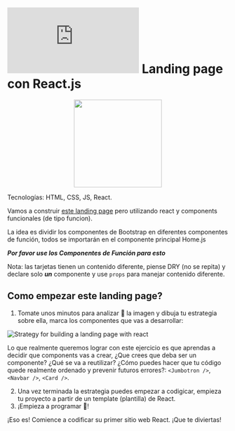 # ![alt text](https://assets.breatheco.de/apis/img/images.php?blob&random&cat=icon&tags=breathecode,32) Landing page con React.js

<p align="center">
  <img height="200" src="https://github.com/breatheco-de/exercise-landing-page-with-react/blob/master/preview.gif?raw=true" />
</p>

Tecnologías: HTML, CSS, JS, React.

Vamos a construir [este landing page](https://blackrockdigital.github.io/startbootstrap-heroic-features/) pero utilizando react y components funcionales (de tipo funcion).

La idea es dividir los componentes de Bootstrap en diferentes componentes de función, todos se importarán en el componente principal Home.js

***Por favor use los Componentes de Función para esto***

Nota: las tarjetas tienen un contenido diferente, piense DRY (no se repita) y declare solo ***un*** componente y use ```props``` para manejar contenido diferente.

## Como empezar este landing page?

1. Tomate unos minutos para analizar 🤯 la imagen y dibuja tu estrategia sobre ella, marca los componentes que vas a desarrollar:

![Strategy for building a landing page with react](https://github.com/breatheco-de/exercise-landing-page-with-react/blob/master/strategy.gif?raw=true)

Lo que realmente queremos lograr con este ejercicio es que aprendas a decidir que components vas a crear, ¿Que crees que deba ser un componente? ¿Qué se va a reutilizar? ¿Cómo puedes hacer que tu código quede realmente ordenado y prevenir futuros errores?: `<Jumbotron />`, `<Navbar />`, `<Card />`.

2. Una vez terminada la estrategia puedes empezar a codigicar, empieza tu proyecto a partir de un template (plantilla) de React.
3. ¡Empieza a programar 🎊!

¡Eso es! Comience a codificar su primer sitio web React.
¡Que te diviertas!
